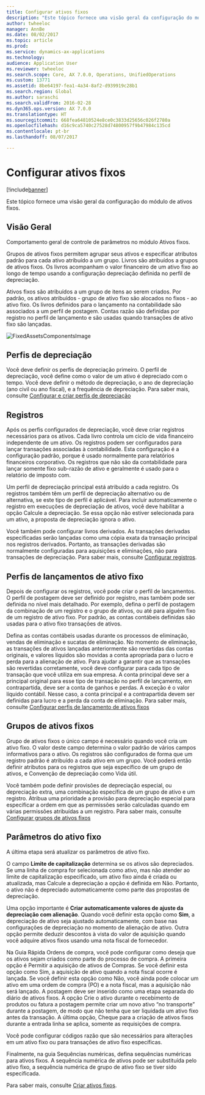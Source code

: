 ```yaml
---
title: Configurar ativos fixos
description: "Este tópico fornece uma visão geral da configuração do módulo de ativos fixos."
author: twheeloc
manager: AnnBe
ms.date: 08/02/2017
ms.topic: article
ms.prod: 
ms.service: dynamics-ax-applications
ms.technology: 
audience: Application User
ms.reviewer: twheeloc
ms.search.scope: Core, AX 7.0.0, Operations, UnifiedOperations
ms.custom: 13771
ms.assetid: 8be64197-fea1-4a34-8af2-d939919c28b1
ms.search.region: Global
ms.author: saraschi
ms.search.validFrom: 2016-02-28
ms.dyn365.ops.version: AX 7.0.0
ms.translationtype: HT
ms.sourcegitcommit: 668fea64810524e8ce0c3833d25656c026f2780a
ms.openlocfilehash: d16c9ca5740c27528d74800957f9b47984c135cd
ms.contentlocale: pt-br
ms.lasthandoff: 08/07/2017

---
```


# <a name="set-up-fixed-assets"></a>Configurar ativos fixos

[!include[banner](../includes/banner.md)]


Este tópico fornece uma visão geral da configuração do módulo de ativos fixos.

<a name="overview"></a>Visão Geral
--------
Comportamento geral de controle de parâmetros no módulo Ativos fixos.

Grupos de ativos fixos permitem agrupar seus ativos e especificar atributos padrão para cada ativo atribuído a um grupo. Livros são atribuídos a grupos de ativos fixos. Os livros acompanham o valor financeiro de um ativo fixo ao longo de tempo usando a configuração depreciação definida no perfil de depreciação.

Ativos fixos são atribuídos a um grupo de itens ao serem criados. Por padrão, os ativos atribuídos - grupo de ativo fixo são alocados no fixos - ao ativo fixo. Os livros definidos para o lançamento na contabilidade são associados a um perfil de postagem. Contas razão são definidas por registro no perfil de lançamento e são usadas quando transações de ativo fixo são lançadas. 

![FixedAssetsComponentsImage](./media/FAComponents_Updated.png)

## <a name="depreciation-profiles"></a>Perfis de depreciação
Você deve definir os perfis de depreciação primeiro. O perfil de depreciação, você define como o valor de um ativo é depreciado com o tempo. Você deve definir o método de depreciação, o ano de depreciação (ano civil ou ano fiscal), e a frequência de depreciação. Para saber mais, consulte [Configurar e criar perfis de depreciação](tasks/set-up-depreciation-profiles.md)

## <a name="books"></a>Registros
Após os perfis configurados de depreciação, você deve criar registros necessários para os ativos. Cada livro controla um ciclo de vida financeiro independente de um ativo. Os registros podem ser configurados para lançar transações associadas à contabilidade. Esta configuração é a configuração padrão, porque é usado normalmente para relatórios financeiros corporativo. Os registros que não são da contabilidade para lançar somente fixo sub-razão de ativo e geralmente é usado para o relatório de imposto com.

Um perfil de depreciação principal está atribuído a cada registro. Os registros também têm um perfil de depreciação alternativo ou de alternativa, se este tipo de perfil é aplicável. Para incluir automaticamente o registro em execuções de depreciação de ativos, você deve habilitar a opção Calcule a depreciação. Se essa opção não estiver selecionada para um ativo, a proposta de depreciação ignora o ativo.

Você também pode configurar livros derivados. As transações derivadas especificadas serão lançadas como uma cópia exata da transação principal nos registros derivados. Portanto, as transações derivadas são normalmente configuradas para aquisições e eliminações, não para transações de depreciação.
Para saber mais, consulte [Configurar registros](tasks/set-up-value-models.md).

## <a name="fixed-asset-posting-profiles"></a>Perfis de lançamentos de ativo fixo
Depois de configurar os registros, você pode criar o perfil de lançamentos. O perfil de postagem deve ser definido por registro, mas também pode ser definida no nível mais detalhado. Por exemplo, defina o perfil de postagem da combinação de um registro e o grupo de ativos, ou até para alguém fixo de um registro de ativo fixo. Por padrão, as contas contábeis definidas são usadas para o ativo fixo transações de ativos.

Defina as contas contábeis usadas durante os processos de eliminação, vendas de eliminação e sucatas de eliminação. No momento de eliminação, as transações de ativos lançadas anteriormente são revertidas das contas originais, e valores líquidos são movidas a conta apropriada para o lucro e perda para a alienação de ativo. Para ajudar a garantir que as transações são revertidas corretamente, você deve configurar para cada tipo de transação que você utiliza em sua empresa. A conta principal deve ser a principal original para esse tipo de transação no perfil de lançamento, em contrapartida, deve ser a conta de ganhos e perdas. A exceção é o valor líquido contábil. Nesse caso, a conta principal e a contrapartida devem ser definidas para lucro e a perda da conta de eliminação. Para saber mais, consulte [Configurar perfis de lançamento de ativos fixos](tasks/set-up-fixed-asset-posting-profiles.md)

## <a name="fixed-asset-groups"></a>Grupos de ativos fixos
Grupo de ativos fixos o único campo é necessário quando você cria um ativo fixo. O valor deste campo determina o valor padrão de vários campos informativos para o ativo. Os registros são configurados de forma que um registro padrão é atribuído a cada ativo em um grupo. Você poderá então definir atributos para os registros que seja específico de um grupo de ativos, e Convenção de depreciação como Vida útil.

Você também pode definir provisões de depreciação especial, ou depreciação extra, uma combinação específica de um grupo de ativo e um registro. Atribua uma prioridade a provisão para depreciação especial para especificar a ordem em que as permissões serão calculadas quando em várias permissões atribuídas a um registro. Para saber mais, consulte [Configurar grupos de ativos fixos](tasks/set-up-fixed-asset-groups.md)

## <a name="fixed-asset-parameters"></a>Parâmetros do ativo fixo
A última etapa será atualizar os parâmetros de ativo fixo.

O campo **Limite de capitalização** determina se os ativos são depreciados. Se uma linha de compra for selecionada como ativo, mas não atender ao limite de capitalização especificado, um ativo fixo ainda é criada ou atualizada, mas Calcule a depreciação a opção é definida em Não. Portanto, o ativo não é depreciado automaticamente como parte das propostas de depreciação.

Uma opção importante é **Criar automaticamente valores de ajuste da depreciação com alienação**. Quando você definir esta opção como **Sim**, a depreciação de ativo seja ajustado automaticamente, com base nas configurações de depreciação no momento de alienação de ativo. Outra opção permite deduzir descontos à vista do valor de aquisição quando você adquire ativos fixos usando uma nota fiscal de fornecedor.

Na Guia Rápida Ordens de compra, você pode configurar como deseja que os ativos sejam criados como parte do processo de compra. A primeira opção é Permitir a aquisição de ativos de Compras. Se você definir esta opção como Sim, a aquisição de ativo quando a nota fiscal ocorre é lançada. Se você definir esta opção como Não, você ainda pode colocar um ativo em uma ordem de compra (PO) e a nota fiscal, mas a aquisição não será lançado. A postagem deve ser inserido como uma etapa separada do diário de ativos fixos. A opção Crie o ativo durante o recebimento de produtos ou fatura a postagem permite criar um novo ativo “no transporte” durante a postagem, de modo que não tenha que ser liquidada um ativo fixo antes da transação. A última opção, Cheque para a criação de ativos fixos durante a entrada linha se aplica, somente as requisições de compra.

Você pode configurar códigos razão que são necessários para alterações em um ativo fixo ou para transações de ativo fixo específicas.

Finalmente, na guia Sequências numéricas, defina sequências numéricas para ativos fixos. A sequência numérica de ativos pode ser substituída pelo ativo fixo, a sequência numérica de grupo de ativo fixo se tiver sido especificada.

Para saber mais, consulte [Criar ativos fixos](tasks/create-fixed-asset.md).


